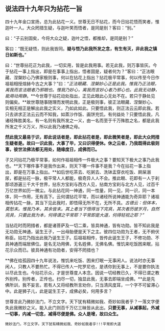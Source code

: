 ##  说法四十九年只为拈花一旨

四十九年金口宣扬，总为此拈花一义。世尊无日不拈花，而今日拈花悟而笑者，惟迦叶一人。大众罔措生疑，与迦叶笑而悟者，是同是别？客曰：“别。”

曰：“子云别固矣，今将大众之疑，迦叶之悟，都推却，是同是别？”

客曰：“既无疑悟，则此我皆同。**疑与悟乃此我所发之念，有生有灭，非此我之镇日如斯也。**”

曰：“世尊拈花正为此我，一切实用，皆是此我用事。若无此我，则万事皆灰。今于拈花一事上指出，即是在事事上指出，悟者固是，疑者何为？”客曰：“正法眼藏、涅槃妙心乃佛家极则事，何以在拈花上指出？拈花极平常事，何以传至今日作祖祖相授煊赫今古之大事？”曰：“*正法眼藏、涅槃妙心正是此我。惟我乃正法眼，离我而言法眼者乃邪眼也。惟我乃妙心，离我而言妙心者乃邪心也。此我无动静，能用动用静*。**今世尊于拈花动处指出，正见此眼此心无处不在。若只于静处见则偏矣。**故世尊随事随理而发明此我，正是极则事，彼正法眼藏、涅槃妙心、实相无相正是解出此我之实义，乃如此如此。只要悟此我，则正法云云即此我。若只去讲求正法云云而不知我，如蒸沙作饭、画饼充饥，有何益处？只要悟此我，凡诸经殊胜美名，有一名则有我所发之一义，由一名而至于千万殊胜之名，都是此我所发之千义万义，所以此我乃诸佛之母。

**然此我又最易于识，即此说话者是，即此拈花者是，即此微笑者是，即此大众罔措生疑者是。故曰一识此我，大事了毕，又曰识得便休。休之云者，乃我既得此极则事，彼世法佛法都无用处，随缘度日，成佛而已。**

子又问拈花乃极平常事，如何作祖祖相传一件极大之事？要知天下极大之事乃此我也。**天下哪件事不是我作出来，则天下哪一件事不是我？今在拈花一事上指出，即是在万事上指出。**如后世吃茶去、吃粥去、洗钵盂穿衣吃饭、屙屎溺尿，都是拈花一脉，极平常人人都能，极奇异人人不会。推此眼、花即有一人于刹那顷游遍三千大千世界，拈东方宝刹与西方人见，拈南方宝刹与北方人见，过百千万亿世界如历一微尘。与此拈花同一神通，同一性量，同一见，同一识，同一本体，同一作用，无有高下。云何谓拈花平常，而以诸经所说神通能为奇异耶？诸祖相传拈花一脉，其当下见此我时，即悟得无所不在，无所不具。*古德云：但体本，莫愁末。惟我乃本，其余皆末。其上者当下悟得当下完具，其次者历彼岁月，自然完具，只要此我为本，何得谓之平常耶？平常即是大道，何得轻视之耶？”*

当拈花时而罔措者，都是诸菩萨及一切二乘，皆具神通，皆有功勋。皆不知此我是无功勋无神通，诞生王子，一出母胎便是天下之主。彼四位功勋为王者，无不俯伏称臣。拈花乃指出此我乃诞生王子。后祖祖相传，皆传此诞生王子，不修功勋、不具神通而端居佛位。是名无功用佛，无名姓佛，无佛名佛。惟饥来吃饭困来眠，拈花示众而已。彼具神通有功勋者，安得不罔措也？

**佛在给孤园四十九年说法，惟饥来吃饭、困来打眠一无事闲人。说法时亦无事闲人，只教人不要热忙。不得已传人一陀罗尼也，是诱你到无事上，不是要你执法以尽此生也。今拈花示众，才是世尊度人本念。因说一切经教已久，不得已谓之教外别传。别传者，正传也。扫尽一切，独显此我，无事去即端坐成佛。**此是先佛所训，我不妄言。若有人又将经教所言劝你，只当清风度耳，一个字不可留滞心中。此是狮子儿，此是诞生王子，成佛必矣，何用多言？

世尊言此乃微妙法门，不立文字。天下犹有精微如我、奇妙如我者乎？一落文字便失此我微妙之义。能入此门则百千万亿三昧皆从此出。**只要无事，从减事起，外减一切事，内减一切念，减得尽便是佛。众人是增，故曰众生。**

```yang
微妙法门，不立文字。天下犹有精微如我、奇妙如我者乎!!!平常即大道
```





